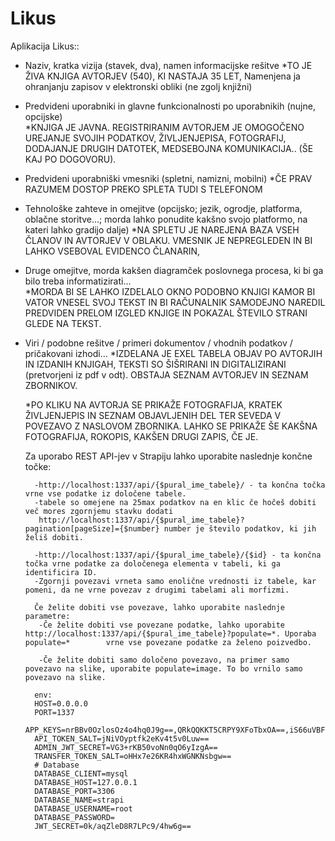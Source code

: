 # Likus

Aplikacija Likus::

- Naziv, kratka vizija (stavek, dva), namen informacijske rešitve
    *TO JE ŽIVA KNJIGA AVTORJEV (540), KI NASTAJA 35 LET, Namenjena ja ohranjanju zapisov v elektronski obliki (ne zgolj knjižni)
	
- Predvideni uporabniki in glavne funkcionalnosti po uporabnikih (nujne, opcijske)	
    *KNJIGA JE JAVNA. REGISTRIRANIM AVTORJEM JE OMOGOČENO UREJANJE SVOJIH PODATKOV, ŽIVLJENJEPISA, FOTOGRAFIJ, DODAJANJE DRUGIH DATOTEK, MEDSEBOJNA KOMUNIKACIJA.. (ŠE KAJ PO DOGOVORU).
	
	
- Predvideni uporabniški vmesniki (spletni, namizni, mobilni)
	*ČE PRAV RAZUMEM DOSTOP PREKO SPLETA TUDI S TELEFONOM
	
	
- Tehnološke zahteve in omejitve (opcijsko; jezik, ogrodje, platforma, oblačne storitve…; morda lahko ponudite kakšno svojo platformo, na kateri lahko gradijo dalje)
    *NA SPLETU JE NAREJENA BAZA VSEH ČLANOV IN AVTORJEV V OBLAKU. VMESNIK JE NEPREGLEDEN IN BI LAHKO VSEBOVAL EVIDENCO ČLANARIN,
	
	
- Druge omejitve, morda kakšen diagramček poslovnega procesa, ki bi ga bilo treba informatizirati…	
    *MORDA BI SE LAHKO IZDELALO OKNO PODOBNO KNJIGI KAMOR BI VATOR VNESEL SVOJ TEKST IN BI RAČUNALNIK SAMODEJNO NAREDIL PREDVIDEN PRELOM IZGLED KNJIGE IN POKAZAL ŠTEVILO STRANI GLEDE NA TEKST.
	

- Viri / podobne rešitve / primeri dokumentov / vhodnih podatkov / pričakovani izhodi…
    *IZDELANA JE EXEL TABELA OBJAV PO AVTORJIH IN IZDANIH KNJIGAH, TEKSTI SO ŠIŠRIRANI IN DIGITALIZIRANI (pretvorjeni iz pdf v odt). OBSTAJA SEZNAM AVTORJEV IN SEZNAM ZBORNIKOV.

	*PO KLIKU NA AVTORJA SE PRIKAŽE FOTOGRAFIJA, KRATEK ŽIVLJENJEPIS IN SEZNAM OBJAVLJENIH DEL TER SEVEDA V POVEZAVO Z NASLOVOM ZBORNIKA. LAHKO SE PRIKAŽE ŠE KAKŠNA FOTOGRAFIJA, ROKOPIS, KAKŠEN DRUGI ZAPIS, ČE JE.

    Za uporabo REST API-jev v Strapiju lahko uporabite naslednje končne točke:

        -http://localhost:1337/api/{$pural_ime_tabele}/ - ta končna točka vrne vse podatke iz določene tabele.
        -tabele so omejene na 25max podatkov na en klic če hočeš dobiti več mores zgornjemu stavku dodati 
         http://localhost:1337/api/{$pural_ime_tabele}?pagination[pageSize]={$number} number je število podatkov, ki jih želiš dobiti.

        -http://localhost:1337/api/{$pural_ime_tabele}/{$id} - ta končna točka vrne podatke za določenega elementa v tabeli, ki ga identificira ID.
        -Zgornji povezavi vrneta samo enolične vrednosti iz tabele, kar pomeni, da ne vrne povezav z drugimi tabelami ali morfizmi. 
        
        Če želite dobiti vse povezave, lahko uporabite naslednje parametre:
         -Če želite dobiti vse povezane podatke, lahko uporabite http://localhost:1337/api/{$pural_ime_tabele}?populate=*. Uporaba populate=*        vrne vse povezane podatke za želeno poizvedbo.

         -Če želite dobiti samo določeno povezavo, na primer samo povezavo na slike, uporabite populate=image. To bo vrnilo samo povezavo na slike.

        env: 
        HOST=0.0.0.0
        PORT=1337
        APP_KEYS=nrBBv0OzlosOz4o4hq0J9g==,QRkQQKKT5CRPY9XFoTbxOA==,iS66uVBFeR5jEEeRTQlmGg==,Dk8tJtqLBFKInfTuvISf3Q==
        API_TOKEN_SALT=jNiVOyptfk2eKv4t5v0Luw==
        ADMIN_JWT_SECRET=VG3+rKB50voNn0qO6yIzgA==
        TRANSFER_TOKEN_SALT=oHHx7e26KR4hxWGNKNsbgw==
        # Database
        DATABASE_CLIENT=mysql
        DATABASE_HOST=127.0.0.1
        DATABASE_PORT=3306
        DATABASE_NAME=strapi
        DATABASE_USERNAME=root
        DATABASE_PASSWORD=
        JWT_SECRET=0k/aqZleD8R7LPc9/4hw6g==